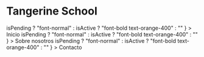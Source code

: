 # Tangerine School

<div className='space-x-5 text-2xl'>
    <NavLink 
        to="#home-section"
        className={({ isActive, isPending }) =>
            isPending ? "font-normal" : isActive ? "font-bold text-orange-400" : ""
        }
    >
        Inicio
    </NavLink>
    <NavLink 
        to="/about-us"
        className={({ isActive, isPending }) =>
            isPending ? "font-normal" : isActive ? "font-bold text-orange-400" : ""
        }
    >
        Sobre nosotros
    </NavLink>
    <NavLink 
        to="/contact"
        className={({ isActive, isPending }) =>
            isPending ? "font-normal" : isActive ? "font-bold text-orange-400" : ""
        }
    >
        Contacto
    </NavLink>
</div> 